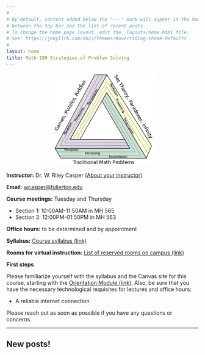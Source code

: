 ```yaml
---
#
# By default, content added below the "---" mark will appear in the home page
# between the top bar and the list of recent posts.
# To change the home page layout, edit the _layouts/home.html file.
# See: https://jekyllrb.com/docs/themes/#overriding-theme-defaults
#
layout: home
title: Math 180 Strategies of Problem Solving
---
```


<p align="center"><img src="fig/Themes.png"/></p>


**Instructor:** Dr. W. Riley Casper [(About your instructor)](instructor)

**Email:** wcasper@fullerton.edu

**Course meetings:** Tuesday and Thursday

* Section 1: 10:00AM-11:50AM in MH 565
* Section 2: 12:00PM-01:50PM in MH 563

**Office hours:** to be determined and by appointment

**Syllabus:** <a target="_parent" href="syllabus.html">Course syllabus (link)</a>

**Rooms for virtual instruction:** <a target="_parent" href="available-rooms.html">List of reserved rooms on campus (link)</a>

**First steps**

Please familiarize yourself with the syllabus and the Canvas site for this course, starting with the <a target="_parent" href="https://csufullerton.instructure.com/courses/3332636/modules/8077999">Orientation Module (link)</a>.  Also, be sure that you have the necessary technological requisites for lectures and office hours:
* A reliable internet connection

Please reach out as soon as possible if you have any questions or concerns.

***

## New posts!


